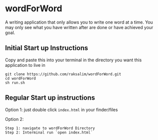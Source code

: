 # wordForWord
A writing application that only allows you to write one word at a time. You may only see what you have written after are done or have achieved your goal.


## Initial Start up Instructions
Copy and paste this into your terminal in the directory you want this application to live in

  ```
  git clone https://github.com/raksalim/wordForWord.git
  cd wordForWord
  sh run.sh
  ```
 
 
## Regular Start up instructions
Option 1: just double click `index.html` in your finder/files

Option 2: 
```
Step 1: navigate to wordForWord Directory
Step 2: Interminal run `open index.html`
```
